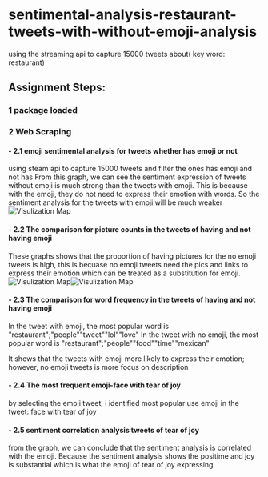 # sentimental-analysis-restaurant-tweets-with-without-emoji-analysis
using the streaming api to capture 15000 tweets about( key word: restaurant)

## Assignment Steps:
### 1 package loaded

### 2 Web Scraping
#### - 2.1  emoji sentimental analysis for tweets whether has emoji or not
using steam api to capture 15000 tweets and filter the ones has emoji and not has
From this graph, we can see the sentiment expression of tweets without emoji is much strong than the tweets with emoji.
This is because with the emoji, they do not need to express their emotion with words. So the sentiment analysis for the tweets with emoji will be much weaker
![Visulization Map](https://github.com/fangnandu/sentimental-analysis-restaurant-tweets-with-without-emoji-analysis/blob/master/sentiment%20analysis%20of%20whether%20has%20the%20emoji.png)
#### - 2.2 The comparison for picture counts in the tweets of having and not having emoji
These graphs shows that the proportion of having pictures for the no emoji tweets is high, this is becuase no emoji tweets need the pics and links to express their emotion which can be treated as a substitution for emoji.
![Visulization Map](https://github.com/fangnandu/sentimental-analysis-restaurant-tweets-with-without-emoji-analysis/blob/master/Tweetswithnoemoji.png)![Visulization Map](https://github.com/fangnandu/sentimental-analysis-restaurant-tweets-with-without-emoji-analysis/blob/master/tweetswithemoji.png)

#### - 2.3 The comparison for word frequency in the tweets of having and not having emoji
In the tweet with emoji, the most popular word is "restaurant";"people""tweet""lol""love"
In the tweet with no emoji, the most popular word is "restaurant";"people""food""time""mexican"

It shows that the tweets with emoji more likely to express their emotion; however, no emoji tweets is more focus on description

#### - 2.4 The most frequent emoji-face with tear of joy
by selecting the emoji tweet, i identified most popular use emoji in the tweet: face with tear of joy

#### - 2.5 sentiment correlation analysis tweets of tear of joy
from the graph, we can conclude that the sentiment analysis is correlated with the emoji. Because the sentiment analysis shows the positime and joy is substantial which is what the emoji of tear of joy expressing

